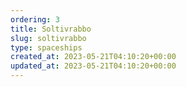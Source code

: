 ```yaml
---
ordering: 3
title: Soltivrabbo
slug: soltivrabbo
type: spaceships
created_at: 2023-05-21T04:10:20+00:00
updated_at: 2023-05-21T04:10:20+00:00
---
```

